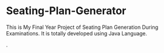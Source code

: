 # Seating-Plan-Generator

This is My Final Year Project of Seating Plan Generation During Examinations. It is totally developed using Java Language.



























































































































































.






































